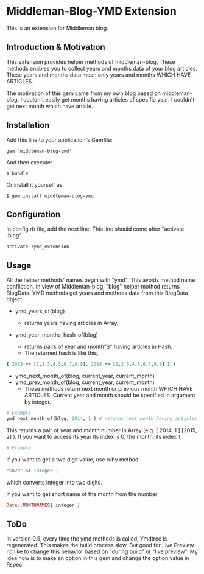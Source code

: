 # Middleman-Blog-YMD Extension 

This is an extension for Middleman blog.

## Introduction & Motivation

This extension provides helper methods of middleman-blog. These methods enables you to collect years and months data of your blog articles. These years and months data mean only years and months WHICH HAVE ARTICLES. 

The motivation of this gem came from my own blog based on middleman-blog. I couldn't easily get months having articles of specific year. I couldn't get next month which have article. 


## Installation

Add this line to your application's Gemfile:

    gem 'middleman-blog-ymd'

And then execute:

    $ bundle

Or install it yourself as:

    $ gem install middleman-blog-ymd


## Configuration

In config.rb file, add the next line. This line should come after "activate :blog"

    activate :ymd_extension


## Usage

All the helper methods' names  begin with "ymd". This avoids method name confliction. In view of Middleman-blog, "blog" helper  mothod returns BlogData. YMD methods get years and methods data from this BlogData object.


* ymd_years_of(blog)
  + returns years having articles in Array.

* ymd_year_months_hash_of(blog)
  + returns pairs of year and month"S" having articles in Hash. 
  + The returned hash is like this,  

~~~ Ruby
{ 2013 => [1,2,3,4,5,6,7,8,9], 2014 => [1,2,3,4,5,6,7,8,9] } )
~~~

* ymd_next_month_of(blog, current_year, current_month)
* ymd_prev_month_of(blog, current_year, current_month)
  + These methods return next month or previous month WHICH HAVE ARTICLES. Current year and month should be specified in argument by integer.

~~~ Ruby
# Example
ymd_next_month_of(blog, 2014, 1 ) # returns next month having articles of 2014 Jan.
~~~

This returns a pair of year and month number in Array (e.g. [ 2014, 1 ] [2015, 2] ). If you want to access its year its index is 0, the month, its index 1.

~~~ Ruby
# Example


~~~

If you want to get a two digit value, use ruby method 
~~~~ Ruby
"%02d".%( integer )
~~~~

which converts integer into two digits.

If you want to get short name of the month from the number
~~~~ Ruby
Date::MONTHNAMES[ integer ]
~~~~

## ToDo

In version 0.5, every time the ymd methods is called, Ymdtree is regenerated. This makes the build process slow. But good for Live Preview. I'd like to change this behavior based on "during build" or "live preview". My idea now is to make an option in this gem and change the option value in Rspec.

